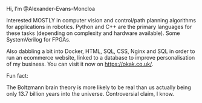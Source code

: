 Hi, I’m @Alexander-Evans-Moncloa

Interested MOSTLY in computer vision and control/path planning algorithms for applications in robotics. Python and C++ are the primary languages for these tasks (depending on complexity and hardware available). Some SystemVerilog for FPGAs.

Also dabbling a bit into Docker, HTML, SQL, CSS, Nginx and SQL in order to run an ecommerce website, linked to a database to improve personalisation of my business. You can visit it now on https://okak.co.uk/.


Fun fact: 

The Boltzmann brain theory is more likely to be real than us actually being only 13.7 billion years into the universe. Controversial claim, I know.

